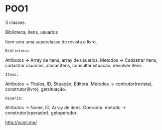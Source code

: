 ﻿# POO1

3 classes:

Biblioteca, itens, usuarios

Item sera uma superclasse de revista e livro.

	Biblioteca:
Atributos 	-> Array de itens, array de usuarios.
Metodos 	-> Cadastrar itens, cadastrar usuarios, alocar itens, consultar situacao, devolver itens.

	Itens:
Atributos	-> Titulos, ID, Situação, Editora.
Metodos		-> contrutor(revista), construtor(livro), getsituação.

	Usuario:
Atributos	-> Nome, ID, Array de itens, Operador.
metodo		-> construtor(operador), getoperador.

http://yuml.me/
